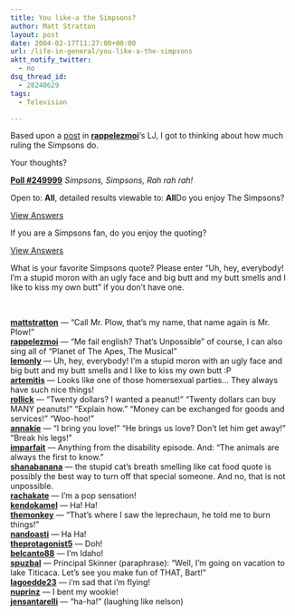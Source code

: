 ```yaml
---
title: You like-a the Simpsons?
author: Matt Stratton
layout: post
date: 2004-02-17T11:27:00+00:00
url: /life-in-general/you-like-a-the-simpsons
aktt_notify_twitter:
  - no
dsq_thread_id:
  - 28248629
tags:
  - Television

---
```

Based upon a <a href="http://www.livejournal.com/users/missjazzygirl/93464.html" target="_new">post</a> in <span class="ljuser"><a href="http://rappelezmoi.livejournal.com/"><strong>rappelezmoi</strong></a></span>&#8216;s LJ, I got to thinking about how much ruling the Simpsons do.

Your thoughts?

**[Poll #249999][1]** _Simpsons, Simpsons, Rah rah rah!_

Open to: **All**, detailed results viewable to: **All**Do you enjoy The Simpsons?

<div>
  <a id="LJ_PollAnswerLink_249999_1" class="LJ_PollAnswerLink" href="http://www.livejournal.com/poll/?id=249999&qid=1&mode=ans">View Answers</a>
</div>

If you are a Simpsons fan, do you enjoy the quoting?

<div>
  <a id="LJ_PollAnswerLink_249999_2" class="LJ_PollAnswerLink" href="http://www.livejournal.com/poll/?id=249999&qid=2&mode=ans">View Answers</a>
</div>

What is your favorite Simpsons quote? Please enter &#8220;Uh, hey, everybody! I&#8217;m a stupid moron with an ugly face and big butt and my butt smells and I like to kiss my own butt&#8221; if you don&#8217;t have one.

<div>
  <span> </p> 
  
  <div>
    <span class="ljuser"><a href="http://mattstratton.livejournal.com/"><strong>mattstratton</strong></a></span> &#8212; &#8220;Call Mr. Plow, that&#8217;s my name, that name again is Mr. Plow!&#8221;
  </div>
  
  <div>
    <span class="ljuser"><a href="http://rappelezmoi.livejournal.com/"><strong>rappelezmoi</strong></a></span> &#8212; &#8220;Me fail english? That&#8217;s Unpossible&#8221; of course, I can also sing all of &#8220;Planet of The Apes, The Musical&#8221;
  </div>
  
  <div>
    <span class="ljuser"><a href="http://lemonly.livejournal.com/"><strong>lemonly</strong></a></span> &#8212; Uh, hey, everybody! I&#8217;m a stupid moron with an ugly face and big butt and my butt smells and I like to kiss my own butt :P
  </div>
  
  <div>
    <span class="ljuser"><a href="http://artemitis.livejournal.com/"><strong>artemitis</strong></a></span> &#8212; Looks like one of those homersexual parties&#8230; They always have such nice things!
  </div>
  
  <div>
    <span class="ljuser"><a href="http://rollick.livejournal.com/"><strong>rollick</strong></a></span> &#8212; &#8220;Twenty dollars? I wanted a peanut!&#8221; &#8220;Twenty dollars can buy MANY peanuts!&#8221; &#8220;Explain how.&#8221; &#8220;Money can be exchanged for goods and services!&#8221; &#8220;Woo-hoo!&#8221;
  </div>
  
  <div>
    <span class="ljuser"><a href="http://annakie.livejournal.com/"><strong>annakie</strong></a></span> &#8212; &#8220;I bring you love!&#8221; &#8220;He brings us love? Don&#8217;t let him get away!&#8221; &#8220;Break his legs!&#8221;
  </div>
  
  <div>
    <span class="ljuser"><a href="http://imparfait.livejournal.com/"><strong>imparfait</strong></a></span> &#8212; Anything from the disability episode. And: &#8220;The animals are always the first to know.&#8221;
  </div>
  
  <div>
    <span class="ljuser"><a href="http://shanabanana.livejournal.com/"><strong>shanabanana</strong></a></span> &#8212; the stupid cat&#8217;s breath smelling like cat food quote is possibly the best way to turn off that special someone. And no, that is not unpossible.
  </div>
  
  <div>
    <span class="ljuser"><a href="http://rachakate.livejournal.com/"><strong>rachakate</strong></a></span> &#8212; I&#8217;m a pop sensation!
  </div>
  
  <div>
    <span class="ljuser"><a href="http://kendokamel.livejournal.com/"><strong>kendokamel</strong></a></span> &#8212; Ha! Ha!
  </div>
  
  <div>
    <span class="ljuser"><a href="http://themonkey.livejournal.com/"><strong>themonkey</strong></a></span> &#8212; &#8220;That&#8217;s where I saw the leprechaun, he told me to burn things!&#8221;
  </div>
  
  <div>
    <span class="ljuser"><a href="http://nandoasti.livejournal.com/"><strong>nandoasti</strong></a></span> &#8212; Ha Ha!
  </div>
  
  <div>
    <span class="ljuser"><a href="http://theprotagonist5.livejournal.com/"><strong>theprotagonist5</strong></a></span> &#8212; Doh!
  </div>
  
  <div>
    <span class="ljuser"><a href="http://belcanto88.livejournal.com/"><strong>belcanto88</strong></a></span> &#8212; I&#8217;m Idaho!
  </div>
  
  <div>
    <span class="ljuser"><a href="http://spuzbal.livejournal.com/"><strong>spuzbal</strong></a></span> &#8212; Principal Skinner (paraphrase): &#8220;Well, I&#8217;m going on vacation to lake Titicaca. Let&#8217;s see you make fun of THAT, Bart!&#8221;
  </div>
  
  <div>
    <span class="ljuser"><a href="http://lagoedde23.livejournal.com/"><strong>lagoedde23</strong></a></span> &#8212; i&#8217;m sad that i&#8217;m flying!
  </div>
  
  <div>
    <span class="ljuser"><a href="http://nuprinz.livejournal.com/"><strong>nuprinz</strong></a></span> &#8212; I bent my wookie!
  </div>
  
  <div>
    <span class="ljuser"><a href="http://jensantarelli.livejournal.com/"><strong>jensantarelli</strong></a></span> &#8212; &#8220;ha-ha!&#8221; (laughing like nelson)
  </div>
  
  <p>
     
  </p>
  
  <p>
     
  </p>
  
  <p>
    </span></div>

 [1]: http://www.livejournal.com/poll/?id=249999